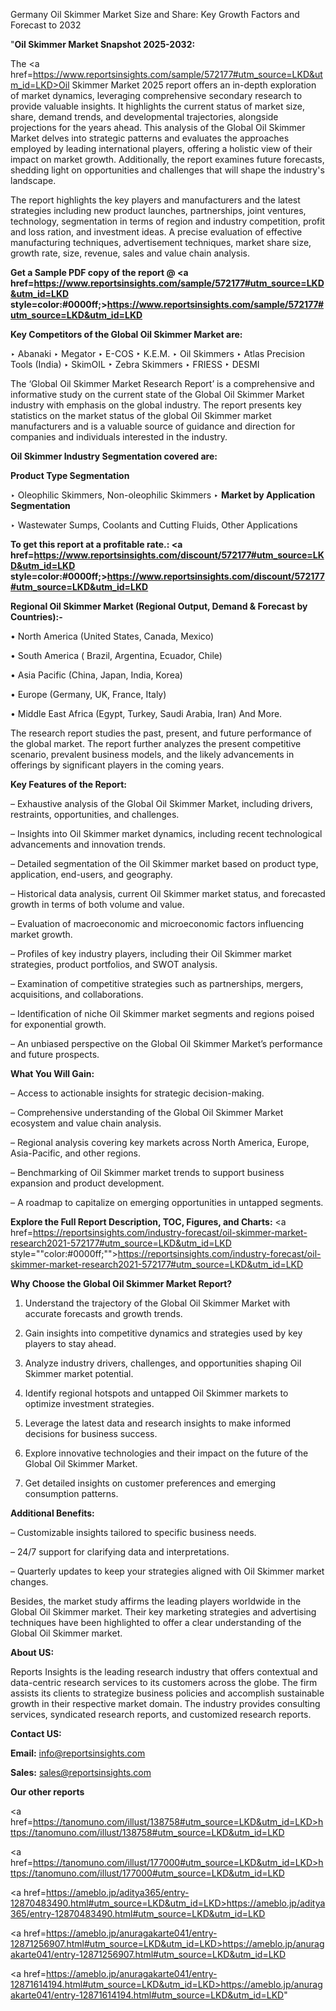 Germany Oil Skimmer Market Size and Share: Key Growth Factors and Forecast to 2032

"<strong>Oil Skimmer Market Snapshot 2025-2032:</strong>

The <a href=https://www.reportsinsights.com/sample/572177#utm_source=LKD&utm_id=LKD>Oil Skimmer Market</a> 2025 report offers an in-depth exploration of market dynamics, leveraging comprehensive secondary research to provide valuable insights. It highlights the current status of market size, share, demand trends, and developmental trajectories, alongside projections for the years ahead. This analysis of the Global Oil Skimmer Market delves into strategic patterns and evaluates the approaches employed by leading international players, offering a holistic view of their impact on market growth. Additionally, the report examines future forecasts, shedding light on opportunities and challenges that will shape the industry's landscape.

The report highlights the key players and manufacturers and the latest strategies including new product launches, partnerships, joint ventures, technology, segmentation in terms of region and industry competition, profit and loss ration, and investment ideas. A precise evaluation of effective manufacturing techniques, advertisement techniques, market share size, growth rate, size, revenue, sales and value chain analysis.

<strong>Get a Sample PDF copy of the report @ <a href=https://www.reportsinsights.com/sample/572177#utm_source=LKD&utm_id=LKD style=color:#0000ff;>https://www.reportsinsights.com/sample/572177#utm_source=LKD&utm_id=LKD</a></strong>

<strong>Key Competitors of the Global Oil Skimmer Market are:</strong>

‣ Abanaki
‣ Megator
‣ E-COS
‣ K.E.M.
‣ Oil Skimmers
‣ Atlas Precision Tools (India)
‣ SkimOIL
‣ Zebra Skimmers
‣ FRIESS
‣ DESMI

The ‘Global Oil Skimmer Market Research Report’ is a comprehensive and informative study on the current state of the Global Oil Skimmer Market industry with emphasis on the global industry. The report presents key statistics on the market status of the global Oil Skimmer market manufacturers and is a valuable source of guidance and direction for companies and individuals interested in the industry.

<strong>Oil Skimmer Industry Segmentation covered are:</strong>

<strong>Product Type Segmentation</strong>

‣ Oleophilic Skimmers, Non-oleophilic Skimmers
‣ 
<strong>Market by Application Segmentation</strong>

‣ Wastewater Sumps, Coolants and Cutting Fluids, Other Applications

<strong>To get this report at a profitable rate.: <a href=https://www.reportsinsights.com/discount/572177#utm_source=LKD&utm_id=LKD style=color:#0000ff;>https://www.reportsinsights.com/discount/572177#utm_source=LKD&utm_id=LKD</a></strong>

<strong>Regional Oil Skimmer Market (Regional Output, Demand &amp; Forecast by Countries):-</strong>

• North America (United States, Canada, Mexico)

• South America ( Brazil, Argentina, Ecuador, Chile)

• Asia Pacific (China, Japan, India, Korea)

• Europe (Germany, UK, France, Italy)

• Middle East Africa (Egypt, Turkey, Saudi Arabia, Iran) And More.

The research report studies the past, present, and future performance of the global market. The report further analyzes the present competitive scenario, prevalent business models, and the likely advancements in offerings by significant players in the coming years.

<strong>Key Features of the Report:</strong>

– Exhaustive analysis of the Global Oil Skimmer Market, including drivers, restraints, opportunities, and challenges.

– Insights into Oil Skimmer market dynamics, including recent technological advancements and innovation trends.

– Detailed segmentation of the Oil Skimmer market based on product type, application, end-users, and geography.

– Historical data analysis, current Oil Skimmer market status, and forecasted growth in terms of both volume and value.

– Evaluation of macroeconomic and microeconomic factors influencing market growth.

– Profiles of key industry players, including their Oil Skimmer market strategies, product portfolios, and SWOT analysis.

– Examination of competitive strategies such as partnerships, mergers, acquisitions, and collaborations.

– Identification of niche Oil Skimmer market segments and regions poised for exponential growth.

– An unbiased perspective on the Global Oil Skimmer Market’s performance and future prospects.

<strong>What You Will Gain:</strong>

– Access to actionable insights for strategic decision-making.

– Comprehensive understanding of the Global Oil Skimmer Market ecosystem and value chain analysis.

– Regional analysis covering key markets across North America, Europe, Asia-Pacific, and other regions.

– Benchmarking of Oil Skimmer market trends to support business expansion and product development.

– A roadmap to capitalize on emerging opportunities in untapped segments.

<strong>Explore the Full Report Description, TOC, Figures, and Charts:</strong>
<a href=https://reportsinsights.com/industry-forecast/oil-skimmer-market-research2021-572177#utm_source=LKD&utm_id=LKD style=""color:#0000ff;"">https://reportsinsights.com/industry-forecast/oil-skimmer-market-research2021-572177#utm_source=LKD&utm_id=LKD</a>

<strong>Why Choose the Global Oil Skimmer Market Report?</strong>

1. Understand the trajectory of the Global Oil Skimmer Market with accurate forecasts and growth trends.

2. Gain insights into competitive dynamics and strategies used by key players to stay ahead.

3. Analyze industry drivers, challenges, and opportunities shaping Oil Skimmer market potential.

4. Identify regional hotspots and untapped Oil Skimmer markets to optimize investment strategies.

5. Leverage the latest data and research insights to make informed decisions for business success.

6. Explore innovative technologies and their impact on the future of the Global Oil Skimmer Market.

7. Get detailed insights on customer preferences and emerging consumption patterns.

<strong>Additional Benefits:</strong>

– Customizable insights tailored to specific business needs.

– 24/7 support for clarifying data and interpretations.

– Quarterly updates to keep your strategies aligned with Oil Skimmer market changes.

Besides, the market study affirms the leading players worldwide in the Global Oil Skimmer market. Their key marketing strategies and advertising techniques have been highlighted to offer a clear understanding of the Global Oil Skimmer market.

<strong><strong>About US</strong>:</strong>

Reports Insights is the leading research industry that offers contextual and data-centric research services to its customers across the globe. The firm assists its clients to strategize business policies and accomplish sustainable growth in their respective market domain. The industry provides consulting services, syndicated research reports, and customized research reports.

<strong>Contact US:</strong>

<p class=><b>Email:</b> <a href=mailto:info@reportsinsights.com>info@reportsinsights.com</a></p>
<p class=><b>Sales:</b> <a href=mailto:sales@reportsinsights.com>sales@reportsinsights.com</a></p>

<strong>Our other reports</strong>

<a href=https://tanomuno.com/illust/138758#utm_source=LKD&utm_id=LKD>https://tanomuno.com/illust/138758#utm_source=LKD&utm_id=LKD</a>

<a href=https://tanomuno.com/illust/177000#utm_source=LKD&utm_id=LKD>https://tanomuno.com/illust/177000#utm_source=LKD&utm_id=LKD</a>

<a href=https://ameblo.jp/aditya365/entry-12870483490.html#utm_source=LKD&utm_id=LKD>https://ameblo.jp/aditya365/entry-12870483490.html#utm_source=LKD&utm_id=LKD</a>

<a href=https://ameblo.jp/anuragakarte041/entry-12871256907.html#utm_source=LKD&utm_id=LKD>https://ameblo.jp/anuragakarte041/entry-12871256907.html#utm_source=LKD&utm_id=LKD</a>

<a href=https://ameblo.jp/anuragakarte041/entry-12871614194.html#utm_source=LKD&utm_id=LKD>https://ameblo.jp/anuragakarte041/entry-12871614194.html#utm_source=LKD&utm_id=LKD</a>"
